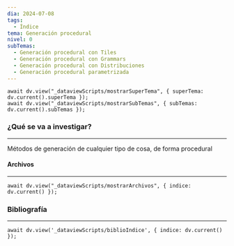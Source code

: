 ```yaml
---
dia: 2024-07-08
tags:
  - Índice
tema: Generación procedural
nivel: 0
subTemas:
  - Generación procedural con Tiles
  - Generación procedural con Grammars
  - Generación procedural con Distribuciones
  - Generación procedural parametrizada
---
```

```dataviewjs
await dv.view("_dataviewScripts/mostrarSuperTema", { superTema: dv.current().superTema });
await dv.view("_dataviewScripts/mostrarSubTemas", { subTemas: dv.current().subTemas });
```
### ¿Qué se va a investigar?
---
Métodos de generación de cualquier tipo de cosa, de forma procedural


#### Archivos
---
```dataviewjs
await dv.view("_dataviewScripts/mostrarArchivos", { indice: dv.current() });
```


### Bibliografía
---
```dataviewjs
await dv.view('_dataviewScripts/biblioIndice', { indice: dv.current() });
```